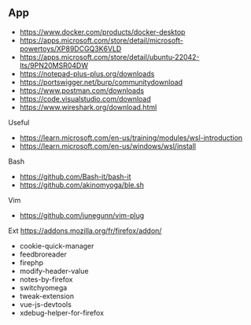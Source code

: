 ## App
* https://www.docker.com/products/docker-desktop
* https://apps.microsoft.com/store/detail/microsoft-powertoys/XP89DCGQ3K6VLD
* https://apps.microsoft.com/store/detail/ubuntu-22042-lts/9PN20MSR04DW
* https://notepad-plus-plus.org/downloads
* https://portswigger.net/burp/communitydownload
* https://www.postman.com/downloads
* https://code.visualstudio.com/download
* https://www.wireshark.org/download.html

Useful
- https://learn.microsoft.com/en-us/training/modules/wsl-introduction
- https://learn.microsoft.com/en-us/windows/wsl/install

Bash
- https://github.com/Bash-it/bash-it
- https://github.com/akinomyoga/ble.sh

Vim
- https://github.com/junegunn/vim-plug

Ext
https://addons.mozilla.org/fr/firefox/addon/
- cookie-quick-manager
- feedbroreader
- firephp
- modify-header-value
- notes-by-firefox
- switchyomega
- tweak-extension
- vue-js-devtools
- xdebug-helper-for-firefox
